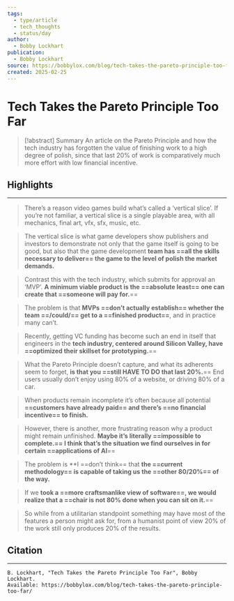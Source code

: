 ```yaml
---
tags:
  - type/article
  - tech_thoughts
  - status/day
author:
  - Bobby Lockhart
publication:
  - Bobby Lockhart
source: https://bobbylox.com/blog/tech-takes-the-pareto-principle-too-far/
created: 2025-02-25
---
```

# Tech Takes the Pareto Principle Too Far

> [!abstract] Summary
> An article on the Pareto Principle and how the tech industry has forgotten the value of finishing work to a high degree of polish, since that last 20% of work is comparatively much more effort with low financial incentive.
## Highlights
---
> There’s a reason video games build what’s called a ‘vertical slice’. If you’re not familiar, a vertical slice is a single playable area, with all mechanics, final art, vfx, sfx, music, etc.

> The vertical slice is what game developers show publishers and investors to demonstrate not only that the game itself is going to be good, but also that the game development **team has ==all the skills necessary to deliver== the game to the level of polish the market demands.**

> Contrast this with the tech industry, which submits for approval an ‘MVP’. **A minimum viable product is the ==absolute least== one can create that ==someone will pay for.**==

> The problem is that **MVPs ==don’t actually establish== whether the team ==/could/== get to a ==finished product==**, and in practice many can’t.

> Recently, getting VC funding has become such an end in itself that engineers in the **tech industry, centered around Silicon Valley, have ==optimized their skillset for prototyping.**==

> What the Pareto Principle doesn’t capture, and what its adherents seem to forget, **is that you ==still HAVE TO DO that last 20%.**== End users usually don’t enjoy using 80% of a website, or driving 80% of a car.

> When products remain incomplete it’s often because all potential **==customers have already paid== and there’s ==no financial incentive== to finish.**

> However, there is another, more frustrating reason why a product might remain unfinished. **Maybe it’s literally ==impossible to complete.== I think that’s the situation we find ourselves in for certain ==applications of AI**==

> The problem is **I ==don’t think== that **the ==current methodology== is capable of taking us the ==other 80/20%== of the way.**

> If we **took a ==more craftsmanlike view of software==, we would realize that a ==chair is not 80% done when you can sit on it.**==

> So while from a utilitarian standpoint something may have most of the features a person might ask for, from a humanist point of view 20% of the work still only produces 20% of the results.
## Citation
---
```
B. Lockhart, "Tech Takes the Pareto Principle Too Far", Bobby Lockhart.
Available: https://bobbylox.com/blog/tech-takes-the-pareto-principle-too-far/
```